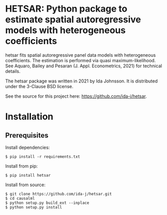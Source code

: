 # HETSAR: Python package to estimate spatial autoregressive models with heterogeneous coefficients

hetsar fits spatial autoregressive panel data models with heterogeneous coefficients. 
The estimation is performed via quasi maximum-likelihood.
See Aquaro, Bailey and Pesaran (J. Appl. Econometrics, 2021) for technical details.

The hetsar package was written in 2021 by Ida Johnsson. It is distributed under the 3-Clause BSD license.

See the source for this project here:
<https://github.com/ida-j/hetsar>.


# Installation

## Prerequisites

Install dependencies:
```
$ pip install -r requirements.txt
```

Install from pip:

```
$ pip install hetsar
```

Install from source:

```
$ git clone https://github.com/ida-j/hetsar.git
$ cd causalml
$ python setup.py build_ext --inplace
$ python setup.py install
